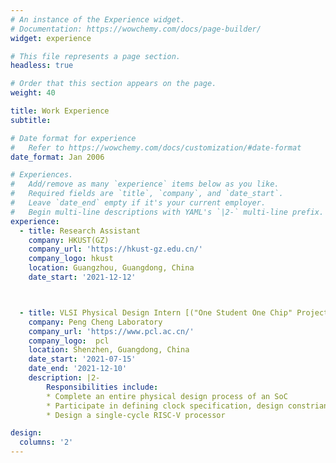 ```yaml
---
# An instance of the Experience widget.
# Documentation: https://wowchemy.com/docs/page-builder/
widget: experience

# This file represents a page section.
headless: true

# Order that this section appears on the page.
weight: 40

title: Work Experience
subtitle:

# Date format for experience
#   Refer to https://wowchemy.com/docs/customization/#date-format
date_format: Jan 2006

# Experiences.
#   Add/remove as many `experience` items below as you like.
#   Required fields are `title`, `company`, and `date_start`.
#   Leave `date_end` empty if it's your current employer.
#   Begin multi-line descriptions with YAML's `|2-` multi-line prefix.
experience:
  - title: Research Assistant
    company: HKUST(GZ)
    company_url: 'https://hkust-gz.edu.cn/'
    company_logo: hkust
    location: Guangzhou, Guangdong, China
    date_start: '2021-12-12'



  - title: VLSI Physical Design Intern [("One Student One Chip" Project)](https://ysyx.oscc.cc/) 
    company: Peng Cheng Laboratory
    company_url: 'https://www.pcl.ac.cn/'
    company_logo:  pcl
    location: Shenzhen, Guangdong, China
    date_start: '2021-07-15'
    date_end: '2021-12-10'
    description: |2-
        Responsibilities include:
        * Complete an entire physical design process of an SoC
        * Participate in defining clock specification, design constriants  
        * Design a single-cycle RISC-V processor

design:
  columns: '2'
---
```

